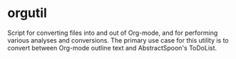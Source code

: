 orgutil
=======

Script for converting files into and out of Org-mode, and for performing various analyses and conversions.  The primary use case for this utility is to convert between Org-mode outline text and AbstractSpoon's ToDoList.

